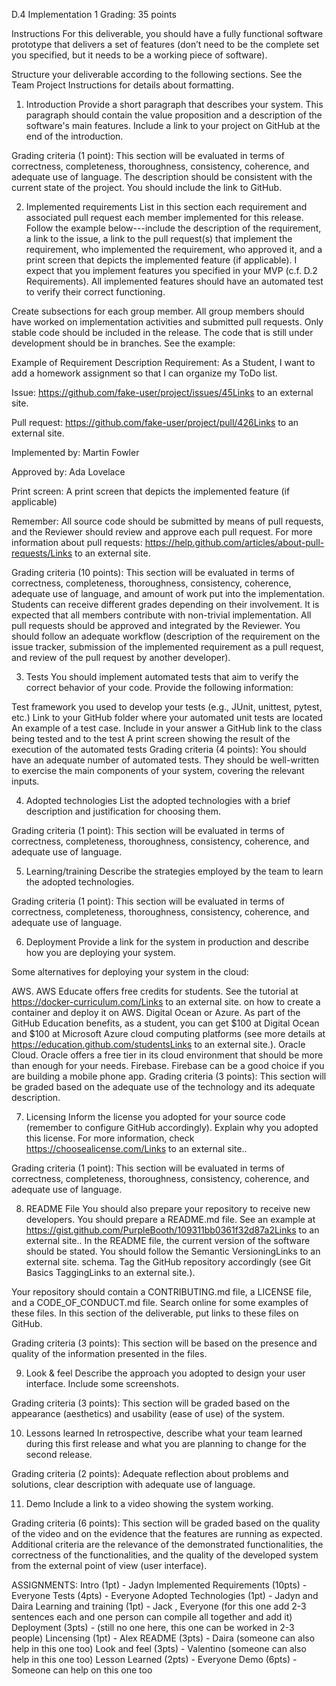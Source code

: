 D.4 Implementation 1
Grading: 35 points

Instructions
For this deliverable, you should have a fully functional software prototype that delivers a set of features (don’t need to be the complete set you specified, but it needs to be a working piece of software).

Structure your deliverable according to the following sections. See the Team Project Instructions for details about formatting. 

1. Introduction
Provide a short paragraph that describes your system. This paragraph should contain the value proposition and a description of the software's main features. Include a link to your project on GitHub at the end of the introduction.

Grading criteria (1 point): This section will be evaluated in terms of correctness, completeness, thoroughness, consistency, coherence, and adequate use of language. The description should be consistent with the current state of the project. You should include the link to GitHub.

2. Implemented requirements
List in this section each requirement and associated pull request each member implemented for this release. Follow the example below---include the description of the requirement, a link to the issue, a link to the pull request(s) that implement the requirement, who implemented the requirement, who approved it, and a print screen that depicts the implemented feature (if applicable). I expect that you implement features you specified in your MVP (c.f. D.2 Requirements). All implemented features should have an automated test to verify their correct functioning. 

Create subsections for each group member. All group members should have worked on implementation activities and submitted pull requests. Only stable code should be included in the release. The code that is still under development should be in branches. See the example:

Example of Requirement Description
Requirement: As a Student, I want to add a homework assignment so that I can organize my ToDo list.

Issue: https://github.com/fake-user/project/issues/45Links to an external site.

Pull request: https://github.com/fake-user/project/pull/426Links to an external site.

Implemented by: Martin Fowler

Approved by: Ada Lovelace

Print screen: A print screen that depicts the implemented feature (if applicable)

Remember: All source code should be submitted by means of pull requests, and the Reviewer should review and approve each pull request. For more information about pull requests: https://help.github.com/articles/about-pull-requests/Links to an external site.  

Grading criteria (10 points): This section will be evaluated in terms of correctness, completeness, thoroughness, consistency, coherence, adequate use of language, and amount of work put into the implementation. Students can receive different grades depending on their involvement. It is expected that all members contribute with non-trivial implementation. All pull requests should be approved and integrated by the Reviewer. You should follow an adequate workflow (description of the requirement on the issue tracker, submission of the implemented requirement as a pull request, and review of the pull request by another developer). 

3. Tests
You should implement automated tests that aim to verify the correct behavior of your code. Provide the following information:

Test framework you used to develop your tests (e.g., JUnit, unittest, pytest, etc.)
Link to your GitHub folder where your automated unit tests are located
An example of a test case. Include in your answer a GitHub link to the class being tested and to the test
A print screen showing the result of the execution of the automated tests
Grading criteria (4 points): You should have an adequate number of automated tests. They should be well-written to exercise the main components of your system, covering the relevant inputs.

4. Adopted technologies
List the adopted technologies with a brief description and justification for choosing them.

Grading criteria (1 point): This section will be evaluated in terms of correctness, completeness, thoroughness, consistency, coherence, and adequate use of language.

5. Learning/training
Describe the strategies employed by the team to learn the adopted technologies. 

Grading criteria (1 point): This section will be evaluated in terms of correctness, completeness, thoroughness, consistency, coherence, and adequate use of language.

6. Deployment
Provide a link for the system in production and describe how you are deploying your system. 

Some alternatives for deploying your system in the cloud: 

AWS. AWS Educate offers free credits for students. See the tutorial at https://docker-curriculum.com/Links to an external site. on how to create a container and deploy it on AWS. 
Digital Ocean or Azure. As part of the GitHub Education benefits, as a student, you can get $100 at Digital Ocean and $100 at Microsoft Azure cloud computing platforms (see more details at https://education.github.com/studentsLinks to an external site.).
Oracle Cloud. Oracle offers a free tier in its cloud environment that should be more than enough for your needs.
Firebase. Firebase can be a good choice if you are building a mobile phone app. 
 Grading criteria (3 points): This section will be graded based on the adequate use of the technology and its adequate description.

7. Licensing
Inform the license you adopted for your source code (remember to configure GitHub accordingly). Explain why you adopted this license. For more information, check https://choosealicense.com/Links to an external site..

Grading criteria (1 point): This section will be evaluated in terms of correctness, completeness, thoroughness, consistency, coherence, and adequate use of language.

8. README File
You should also prepare your repository to receive new developers. You should prepare a README.md file. See an example at https://gist.github.com/PurpleBooth/109311bb0361f32d87a2Links to an external site.. In the README file, the current version of the software should be stated. You should follow the Semantic VersioningLinks to an external site. schema. Tag the GitHub repository accordingly (see Git Basics TaggingLinks to an external site.). 

Your repository should contain a CONTRIBUTING.md file, a LICENSE file, and a CODE_OF_CONDUCT.md file. Search online for some examples of these files. In this section of the deliverable, put links to these files on GitHub.

Grading criteria (3 points): This section will be based on the presence and quality of the information presented in the files.

9. Look & feel
Describe the approach you adopted to design your user interface. Include some screenshots.

Grading criteria (3 points): This section will be graded based on the appearance (aesthetics) and usability (ease of use) of the system.

10. Lessons learned
In retrospective, describe what your team learned during this first release and what you are planning to change for the second release. 

Grading criteria (2 points): Adequate reflection about problems and solutions, clear description with adequate use of language. 

11. Demo
Include a link to a video showing the system working.

Grading criteria (6 points): This section will be graded based on the quality of the video and on the evidence that the features are running as expected. Additional criteria are the relevance of the demonstrated functionalities, the correctness of the functionalities, and the quality of the developed system from the external point of view (user interface).



ASSIGNMENTS: 
Intro (1pt) - Jadyn 
Implemented Requirements (10pts) - Everyone
Tests (4pts) - Everyone
Adopted Technologies (1pt) - Jadyn and Daira
Learning and training (1pt) - Jack , Everyone (for this one add 2-3 sentences each and one person can compile all together and add it) 
Deployment (3pts) - (still no one here, this one can be worked in 2-3 people)
Lincensing (1pt) - Alex 
README (3pts) - Daira (someone can also help in this one too)
Look and feel (3pts) - Valentino (someone can also help in this one too)
Lesson Learned (2pts) - Everyone
Demo (6pts) - Someone can help on this one too